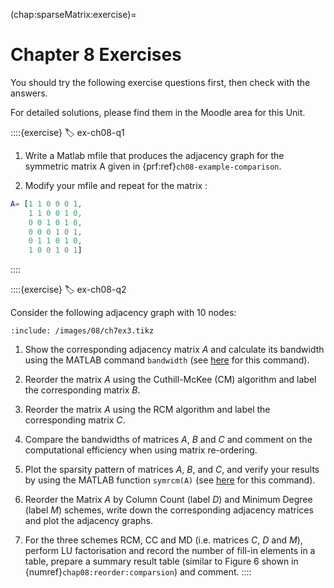 (chap:sparseMatrix:exercise)=
# Chapter 8 Exercises

You should try the following exercise questions first, then check with the answers. 

For detailed solutions, please find them in the Moodle area for this Unit.

::::{exercise}
:label: ex-ch08-q1

1. Write a Matlab mfile that produces the adjacency graph for the symmetric matrix A given in {prf:ref}`ch08-example-comparison`. 
    
2. Modify your mfile and repeat for the matrix :
    
```matlab
A= [1 1 0 0 0 1,
    1 1 0 0 1 0, 
    0 0 1 0 1 0,
    0 0 0 1 0 1, 
    0 1 1 0 1 0, 
    1 0 0 1 0 1]
```
::::

::::{exercise}
:label: ex-ch08-q2

Consider the following adjacency graph with 10 nodes:

```{tikz}
:include: /images/08/ch7ex3.tikz
```

1. Show the corresponding adjacency matrix $A$ and calculate its bandwidth using the MATLAB command `bandwidth` (see [here](https://uk.mathworks.com/help/matlab/ref/bandwidth.html?s_tid=srchtitle_site_search_1_bandwidth) for this command). 
    
2. Reorder the matrix $A$ using the Cuthill-McKee (CM) algorithm and label the corresponding matrix $B$. 
    
3. Reorder the matrix $A$ using the RCM algorithm and label the corresponding matrix $C$. 

4. Compare the bandwidths of matrices $A$, $B$ and $C$ and comment on the computational efficiency when using matrix re-ordering. 
    
5. Plot the sparsity pattern of matrices $A$, $B$, and $C$, and verify your results by using the MATLAB function `symrcm(A)` (see [here](https://uk.mathworks.com/help/matlab/ref/symrcm.html?searchHighlight=symrcm&s_tid=srchtitle_support_results_1_symrcm) for this command). 

6. Reorder the Matrix $A$ by Column Count (label $D$) and Minimum Degree (label $M$) schemes, write down the corresponding adjacency matrices and plot the adjacency graphs. 

7.  For the three schemes RCM, CC and MD (i.e. matrices $C$, $D$ and $M$), perform LU factorisation and record the number of fill-in elements in a table, prepare a summary result table (similar to Figure 6 shown in {numref}`chap08:reorder:comparsion`) and comment.
::::

<!-- ::::{exercise}
Repeat question 2 with the following adjacency graph with 9 nodes.

```{tikz}
:include: /images/08/ch7ex2v2.tikz
```

Calculate the storage in units of bytes for the full and sparse
matrix $A$ and the reordered Matrices $D$ (Column Count) and $M$
(Minimum Degree), and comment.
:::: -->